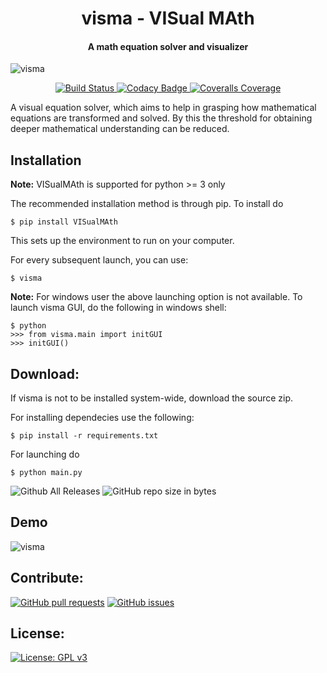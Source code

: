 <h1 align="center">
  visma - VISual MAth
</h1>

<h4 align="center">
A math equation solver and visualizer
</h4>

![visma](https://github.com/aerospaceresearch/visma/tree/master/assets/banner.png)

<p align="center">
  <a href="https://travis-ci.org/aerospaceresearch/visma">
    <img alt="Build Status" src="https://img.shields.io/travis/aerospaceresearch/visma.svg?style=for-the-badge">
  </a>
  <a href="https://www.codacy.com/app/aerospaceresearch/visma">
    <img alt="Codacy Badge" src="https://img.shields.io/codacy/grade/bed991e6ae14471d858c0890510ca8d2.svg?style=for-the-badge">
  </a>
  <a href="https://coveralls.io/github/aerospaceresearch/visma">
    <img alt="Coveralls Coverage" src="https://img.shields.io/coveralls/github/aerospaceresearch/visma.svg?style=for-the-badge">
  </a>
</p>


A visual equation solver, which aims to help in grasping how mathematical equations are transformed and solved. By this the threshold for obtaining deeper mathematical understanding can be reduced.


## Installation

**Note:** VISualMAth is supported for python >= 3 only

The recommended installation method is through pip. To install do

```shell
$ pip install VISualMAth
```

This sets up the environment to run on your computer.

For every subsequent launch, you can use:

```shell
$ visma
```

**Note:** For windows user the above launching option is not available. To launch visma GUI, do the following in windows shell:

```shell
$ python
>>> from visma.main import initGUI
>>> initGUI()
```

## Download:

If visma is not to be installed system-wide, download the source zip.

For installing dependecies use the following:

```shell
$ pip install -r requirements.txt
```

For launching do

```shell
$ python main.py
```

![Github All Releases](https://img.shields.io/github/downloads/aerospaceresearch/visma/total.svg?style=for-the-badge)
![GitHub repo size in bytes](https://img.shields.io/github/repo-size/aerospaceresearch/visma.svg?style=for-the-badge)


## Demo

![visma](https://github.com/aerospaceresearch/visma/tree/master/assets/demo.gif)


## Contribute:


[![GitHub pull requests](https://img.shields.io/github/issues-pr/aerospaceresearch/visma.svg?style=for-the-badge)](https://github.com/aerospaceresearch/visma/pulls)
[![GitHub issues](https://img.shields.io/github/issues/aerospaceresearch/visma.svg?style=for-the-badge)](https://github.com/aerospaceresearch/visma/issues)

## License:
[![License: GPL v3](https://img.shields.io/github/license/aerospaceresearch/visma.svg?style=for-the-badge)](https://github.com/aerospaceresearch/visma/blob/master/LICENSE)
